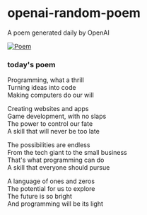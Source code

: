 
# openai-random-poem
 A poem generated daily by OpenAI

[![Poem](https://github.com/fbiego/openai-random-poem/actions/workflows/main.yml/badge.svg)](https://github.com/fbiego/openai-random-poem/actions/workflows/main.yml)

### today's poem  
  
Programming, what a thrill  
Turning ideas into code  
Making computers do our will  
  
Creating websites and apps  
Game development, with no slaps  
The power to control our fate  
A skill that will never be too late  
  
The possibilities are endless  
From the tech giant to the small business  
That's what programming can do  
A skill that everyone should pursue  
  
A language of ones and zeros  
The potential for us to explore  
The future is so bright  
And programming will be its light